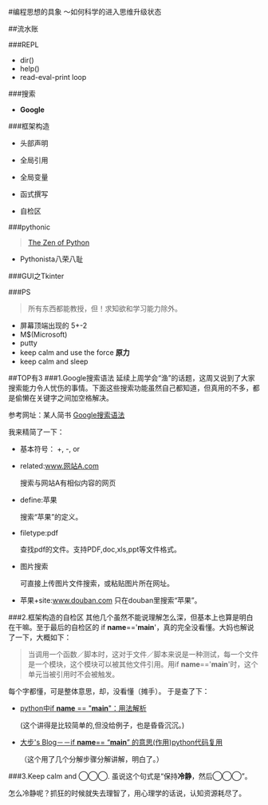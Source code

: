 #编程思想的具象
   ～如何科学的进入思维升级状态

##流水账
   
###REPL
  
 - dir()
 - help()
 - read-eval-print loop

###搜索

 - **Google**
 
###框架构造

 - 头部声明
 
 - 全局引用
 
 - 全局变量
 
 - 函式撰写
 
 - 自检区
   
###pythonic
>[The Zen of Python](https://www.python.org/dev/peps/pep-0020/)

- Pythonista八荣八耻

###GUI之Tkinter

###PS
>所有东西都能教授，但！求知欲和学习能力除外。
 
 - 屏幕顶端出现的 5+-2
 - M$(Microsoft)
 - putty
 - keep calm and use the force **原力**
 - keep calm and sleep

##TOP有3
###1.Google搜索语法
延续上周学会“渔”的话题，这周又说到了大家搜索能力令人忧伤的事情。下面这些搜索功能虽然自己都知道，但真用的不多，都是偷懒在关键字之间加空格解决。

参考网址：某人简书 [Google搜索语法](http://www.jianshu.com/p/37fe4f1381ef)

我来精简了一下：

- 基本符号： +, -, or
- related:www.网站A.com

  搜索与网站A有相似内容的网页
- define:苹果

  搜索“苹果”的定义。
- filetype:pdf

  查找pdf的文件。支持PDF,doc,xls,ppt等文件格式。
- 图片搜索

  可直接上传图片文件搜索，或粘贴图片所在网址。
- 苹果+site:www.douban.com
  只在douban里搜索“苹果”。
  

###2.框架构造的自检区
其他几个虽然不能说理解怎么深，但基本上也算是明白在干嘛。至于最后的自检区的 if __name__=='__main__'，真的完全没看懂。大妈也解说了一下，大概如下：
>当调用一个函数／脚本时，这对于文件／脚本来说是一种测试，每一个文件是一个模块，这个模块可以被其他文件引用。用if __name__=='__main__'时，这个单元当被引用时不会被触发。

每个字都懂，可是整体意思，却，没看懂（摊手）。
于是查了下：

- [python中if __name__ == "__main__"：用法解析](http://keliang.blog.51cto.com/3359430/649318)

  (这个讲得是比较简单的,但没给例子，也是昏昏沉沉。)
- [大步's Blog－－if __name__== “__main__” 的意思(作用)python代码复用](http://www.dabu.info/if-__-name__-__main__-mean-function-python-code-reuse.html)

  （这个用了几个分解步骤分解讲解，明白了。）  

###3.Keep calm and ◯◯◯.
虽说这个句式是“保持**冷静**，然后◯◯◯”。

怎么冷静呢？抓狂的时候就失去理智了，用心理学的话说，认知资源耗尽了。